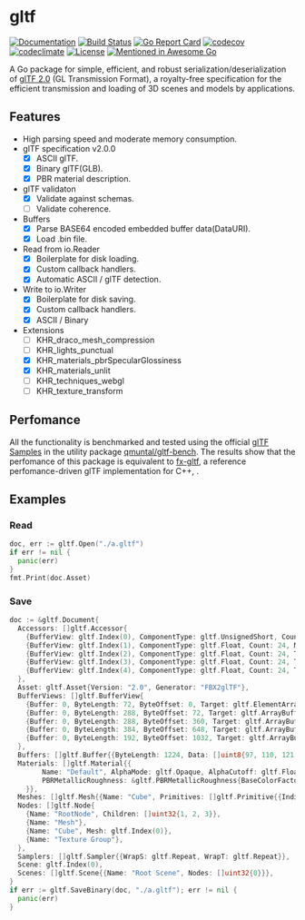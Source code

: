 # gltf
[![Documentation](https://godoc.org/github.com/qmuntal/gltf?status.svg)](https://godoc.org/github.com/qmuntal/gltf)
[![Build Status](https://travis-ci.com/qmuntal/gltf.svg?branch=master)](https://travis-ci.com/qmuntal/gltf)
[![Go Report Card](https://goreportcard.com/badge/github.com/qmuntal/gltf)](https://goreportcard.com/report/github.com/qmuntal/gltf)
[![codecov](https://coveralls.io/repos/github/qmuntal/gltf/badge.svg)](https://coveralls.io/github/qmuntal/gltf?branch=master)
[![codeclimate](https://codeclimate.com/github/qmuntal/gltf/badges/gpa.svg)](https://codeclimate.com/github/qmuntal/gltf)
[![License](https://img.shields.io/badge/License-BSD%202--Clause-orange.svg)](https://opensource.org/licenses/BSD-2-Clause)
[![Mentioned in Awesome Go](https://awesome.re/mentioned-badge.svg)](https://github.com/avelino/awesome-go)  

A Go package for simple, efficient, and robust serialization/deserialization of [glTF 2.0](https://www.khronos.org/gltf/) (GL Transmission Format), a royalty-free specification for the efficient transmission and loading of 3D scenes and models by applications.

## Features
* High parsing speed and moderate memory consumption.
* glTF specification v2.0.0
  * [x] ASCII glTF.
  * [x] Binary glTF(GLB).
  * [x] PBR material description.
* glTF validaton
  * [x] Validate against schemas.
  * [ ] Validate coherence.
* Buffers
  * [x] Parse BASE64 encoded embedded buffer data(DataURI).
  * [x] Load .bin file.
* Read from io.Reader
  * [x] Boilerplate for disk loading.
  * [x] Custom callback handlers.
  * [x] Automatic ASCII / glTF detection.
* Write to io.Writer
  * [x] Boilerplate for disk saving.
  * [x] Custom callback handlers.
  * [x] ASCII / Binary
* Extensions
  * [ ] KHR_draco_mesh_compression
  * [ ] KHR_lights_punctual
  * [x] KHR_materials_pbrSpecularGlossiness
  * [x] KHR_materials_unlit
  * [ ] KHR_techniques_webgl
  * [ ] KHR_texture_transform

## Perfomance
All the functionality is benchmarked and tested using the official [glTF Samples](https://github.com/KhronosGroup/glTF-Sample-Models) in the utility package [qmuntal/gltf-bench](https://github.com/qmuntal/gltf-bench/).
The results show that the perfomance of this package is equivalent to [fx-gltf](https://github.com/jessey-git/fx-gltf), a reference perfomance-driven glTF implementation for C++, .

## Examples
### Read
```go
doc, err := gltf.Open("./a.gltf")
if err != nil {
  panic(err)
}
fmt.Print(doc.Asset)
```

### Save
```go
doc := &gltf.Document{
  Accessors: []gltf.Accessor{
    {BufferView: gltf.Index(0), ComponentType: gltf.UnsignedShort, Count: 36, Type: gltf.Scalar},
    {BufferView: gltf.Index(1), ComponentType: gltf.Float, Count: 24, Max: []float64{0.5, 0.5, 0.5}, Min: []float64{-0.5, -0.5, -0.5}, Type: gltf.Vec3},
    {BufferView: gltf.Index(2), ComponentType: gltf.Float, Count: 24, Type: gltf.Vec3},
    {BufferView: gltf.Index(3), ComponentType: gltf.Float, Count: 24, Type: gltf.Vec4},
    {BufferView: gltf.Index(4), ComponentType: gltf.Float, Count: 24, Type: gltf.Vec2},
  },
  Asset: gltf.Asset{Version: "2.0", Generator: "FBX2glTF"},
  BufferViews: []gltf.BufferView{
    {Buffer: 0, ByteLength: 72, ByteOffset: 0, Target: gltf.ElementArrayBuffer},
    {Buffer: 0, ByteLength: 288, ByteOffset: 72, Target: gltf.ArrayBuffer},
    {Buffer: 0, ByteLength: 288, ByteOffset: 360, Target: gltf.ArrayBuffer},
    {Buffer: 0, ByteLength: 384, ByteOffset: 648, Target: gltf.ArrayBuffer},
    {Buffer: 0, ByteLength: 192, ByteOffset: 1032, Target: gltf.ArrayBuffer},
  },
  Buffers: []gltf.Buffer{{ByteLength: 1224, Data: []uint8{97, 110, 121, 32, 99, 97, 114, 110, 97, 108, 32, 112, 108, 101, 97, 115}}},
  Materials: []gltf.Material{{
		Name: "Default", AlphaMode: gltf.Opaque, AlphaCutoff: gltf.Float64(0.5),
		PBRMetallicRoughness: &gltf.PBRMetallicRoughness{BaseColorFactor: &gltf.RGBA{R: 0.8, G: 0.8, B: 0.8, A: 1}, MetallicFactor: gltf.Float64(0.1), RoughnessFactor: gltf.Float64(0.99)},
	}},
  Meshes: []gltf.Mesh{{Name: "Cube", Primitives: []gltf.Primitive{{Indices: gltf.Index(0), Material: gltf.Index(0), Mode: gltf.Triangles, Attributes: map[string]uint32{"POSITION": 1, "COLOR_0": 3, "NORMAL": 2, "TEXCOORD_0": 4}}}}},
  Nodes: []gltf.Node{
    {Name: "RootNode", Children: []uint32{1, 2, 3}},
    {Name: "Mesh"},
    {Name: "Cube", Mesh: gltf.Index(0)},
    {Name: "Texture Group"},
  },
  Samplers: []gltf.Sampler{{WrapS: gltf.Repeat, WrapT: gltf.Repeat}},
  Scene: gltf.Index(0),
  Scenes: []gltf.Scene{{Name: "Root Scene", Nodes: []uint32{0}}},
}
if err := gltf.SaveBinary(doc, "./a.gltf"); err != nil {
  panic(err)
}
```
